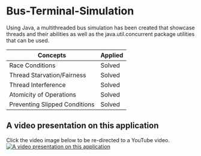 # Bus-Terminal-Simulation
Using Java, a multithreaded bus simulation has been created that showcase threads and their abilities as well as the java.util.concurrent package utilities that can be used.

| Concepts        | Applied     |
| ------------- |-------------|
| Race Conditions| Solved|
| Thread Starvation/Fairness| Solved|
| Thread Interference | Solved |
| Atomicity of Operations | Solved |
| Preventing Slipped Conditions | Solved |

## A video presentation on this application
Click the video image below to be re-directed to a YouTube video. <br />
[![A video presentation on this application](https://img.youtube.com/vi/uekzDNHvCIk/0.jpg)](https://youtu.be/uekzDNHvCIk)
